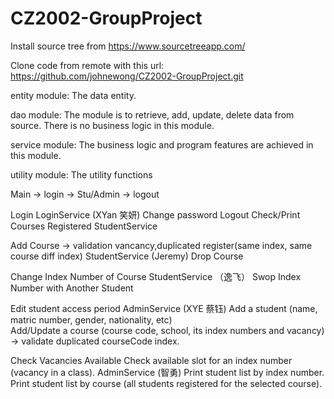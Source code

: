 # CZ2002-GroupProject

Install source tree from https://www.sourcetreeapp.com/

Clone code from remote with this url: https://github.com/johnewong/CZ2002-GroupProject.git


entity module: The data entity.

dao module: The module is to retrieve, add, update, delete data from source. There is no business logic in this module.

service module: The business logic and program features are achieved in this module. 

utility module: The utility functions



Main -> login -> Stu/Admin -> logout

Login			LoginService  (XYan 笑妍) 
Change password 
Logout
Check/Print Courses Registered StudentService

Add Course -> validation  vancancy,duplicated register(same index, same course diff index) 		 StudentService (Jeremy) 
Drop Course 

Change Index Number of Course    StudentService （逸飞）
Swop Index Number with Another Student

Edit student access period   AdminService (XYE 蔡钰)
Add a student (name, matric number, gender, nationality, etc)  
Add/Update a course (course code, school, its index numbers and vacancy) -> validate duplicated courseCode index.

Check Vacancies Available 
Check available slot for an index number (vacancy in a class).  AdminService (智勇)
Print student list by index number.
Print student list by course (all students registered for the selected course).
